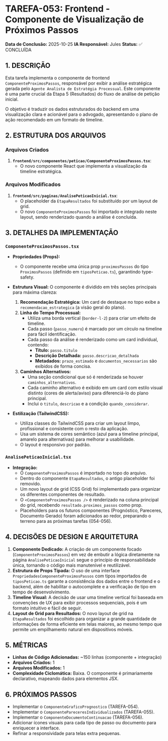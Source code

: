 
# TAREFA-053: Frontend - Componente de Visualização de Próximos Passos

**Data de Conclusão:** 2025-10-25
**IA Responsável:** Jules
**Status:** ✅ CONCLUÍDA

## 1. DESCRIÇÃO

Esta tarefa implementa o componente de frontend `ComponenteProximosPassos`, responsável por exibir a análise estratégica gerada pelo `Agente Analista de Estratégia Processual`. Este componente é uma parte crucial da Etapa 5 (Resultados) do fluxo de análise de petição inicial.

O objetivo é traduzir os dados estruturados do backend em uma visualização clara e acionável para o advogado, apresentando o plano de ação recomendado em um formato de timeline.

## 2. ESTRUTURA DOS ARQUIVOS

### Arquivos Criados

1.  **`frontend/src/componentes/peticao/ComponenteProximosPassos.tsx`**:
    - O novo componente React que implementa a visualização da timeline estratégica.

### Arquivos Modificados

1.  **`frontend/src/paginas/AnalisePeticaoInicial.tsx`**:
    - O placeholder da `EtapaResultados` foi substituído por um layout de grid.
    - O novo `ComponenteProximosPassos` foi importado e integrado neste layout, sendo renderizado quando a análise é concluída.

## 3. DETALHES DA IMPLEMENTAÇÃO

### `ComponenteProximosPassos.tsx`

-   **Propriedades (Props):**
    -   O componente recebe uma única prop `proximosPassos` do tipo `ProximosPassos` (definido em `tiposPeticao.ts`), garantindo type-safety.

-   **Estrutura Visual:** O componente é dividido em três seções principais para máxima clareza:
    1.  **Recomendação Estratégica:** Um card de destaque no topo exibe a `recomendacao_estrategica` (a visão geral do plano).
    2.  **Linha do Tempo Processual:**
        -   Utiliza uma borda vertical (`border-l-2`) para criar um efeito de timeline.
        -   Cada passo (`passo_numero`) é marcado por um círculo na timeline para fácil identificação.
        -   Cada passo da análise é renderizado como um card individual, contendo:
            -   **Título:** `passo.titulo`
            -   **Descrição Detalhada:** `passo.descricao_detalhada`
            -   **Metadados:** `prazo_estimado` e `documentos_necessarios` são exibidos de forma concisa.
    3.  **Caminhos Alternativos:**
        -   Uma seção condicional que só é renderizada se houver `caminhos_alternativos`.
        -   Cada caminho alternativo é exibido em um card com estilo visual distinto (cores de alerta/aviso) para diferenciá-lo do plano principal.
        -   Inclui o `titulo`, `descricao` e a condição `quando_considerar`.

-   **Estilização (TailwindCSS):**
    -   Utiliza classes do TailwindCSS para criar um layout limpo, profissional e consistente com o resto da aplicação.
    -   Usa um sistema de cores semântico (azul para a timeline principal, amarelo para alternativas) para melhorar a usabilidade.
    -   O layout é responsivo por padrão.

### `AnalisePeticaoInicial.tsx`

-   **Integração:**
    -   O `ComponenteProximosPassos` é importado no topo do arquivo.
    -   Dentro do componente `EtapaResultados`, o antigo placeholder foi removido.
    -   Um novo layout de grid (CSS Grid) foi implementado para organizar os diferentes componentes de resultado.
    -   O `<ComponenteProximosPassos />` é renderizado na coluna principal do grid, recebendo `resultado.proximos_passos` como prop.
    -   Placeholders para os futuros componentes (Prognóstico, Pareceres, Documento Gerado) foram adicionados ao redor, preparando o terreno para as próximas tarefas (054-056).

## 4. DECISÕES DE DESIGN E ARQUITETURA

1.  **Componente Dedicado:** A criação de um componente focado (`ComponenteProximosPassos`) em vez de embutir a lógica diretamente na página `AnalisePeticaoInicial` segue o princípio de responsabilidade única, tornando o código mais manutenível e reutilizável.
2.  **Estrutura de Props Tipada:** O uso de uma interface `PropriedadesComponenteProximosPassos` com tipos importados de `tiposPeticao.ts` garante a consistência dos dados entre o frontend e o backend, além de habilitar o autocomplete e a verificação de tipo em tempo de desenvolvimento.
3.  **Timeline Visual:** A decisão de usar uma timeline vertical foi baseada em convenções de UX para exibir processos sequenciais, pois é um formato intuitivo e fácil de seguir.
4.  **Layout de Grid para Resultados:** O novo layout de grid na `EtapaResultados` foi escolhido para organizar a grande quantidade de informações de forma eficiente em telas maiores, ao mesmo tempo que permite um empilhamento natural em dispositivos móveis.

## 5. MÉTRICAS

-   **Linhas de Código Adicionadas:** ~150 linhas (componente + integração)
-   **Arquivos Criados:** 1
-   **Arquivos Modificados:** 1
-   **Complexidade Ciclomática:** Baixa. O componente é primariamente declarativo, mapeando dados para elementos JSX.

## 6. PRÓXIMOS PASSOS

-   Implementar o `ComponenteGraficoPrognostico` (TAREFA-054).
-   Implementar o `ComponentePareceresIndividualizados` (TAREFA-055).
-   Implementar o `ComponenteDocumentoContinuacao` (TAREFA-056).
-   Adicionar ícones visuais para cada tipo de passo ou documento para enriquecer a interface.
-   Refinar a responsividade para telas extra pequenas.

